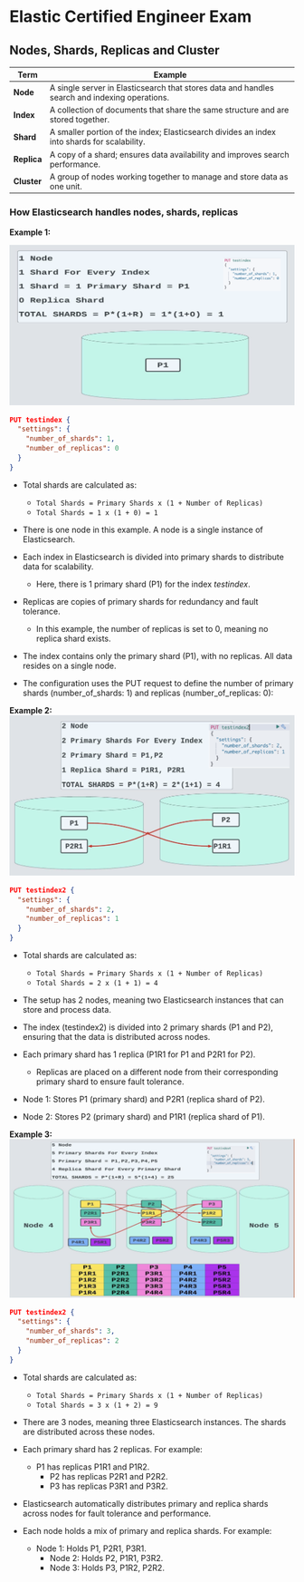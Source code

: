 # Elastic Certified Engineer Exam
## Nodes, Shards, Replicas and Cluster 

| Term | Example |
| ----------- | ----------- |
| **Node** | A single server in Elasticsearch that stores data and handles search and indexing operations. |
| **Index** | A collection of documents that share the same structure and are stored together. |
| **Shard** | A smaller portion of the index; Elasticsearch divides an index into shards for scalability. |
| **Replica** | A copy of a shard; ensures data availability and improves search performance. |
| **Cluster** | A group of nodes working together to manage and store data as one unit. |

### How Elasticsearch handles nodes, shards, replicas
**Example 1:**

![](https://raw.githubusercontent.com/cryptocean22/ELK/refs/heads/main/Certifications/ELastic-Certified-Engineer/Pictures/Bildschirmfoto%202024-12-07%20um%2020.49.05.png)

```JSON
PUT testindex {
  "settings": {
    "number_of_shards": 1,
    "number_of_replicas": 0
  }
}
```
- Total shards are calculated as:
  - `Total Shards = Primary Shards x (1 + Number of Replicas)`
  - `Total Shards = 1 x (1 + 0) = 1`

- There is one node in this example. A node is a single instance of Elasticsearch.
- Each index in Elasticsearch is divided into primary shards to distribute data for scalability.
  - Here, there is 1 primary shard (P1) for the index _testindex_.
- Replicas are copies of primary shards for redundancy and fault tolerance.
  - In this example, the number of replicas is set to 0, meaning no replica shard exists.
- The index contains only the primary shard (P1), with no replicas. All data resides on a single node.
- The configuration uses the PUT request to define the number of primary shards (number_of_shards: 1) and replicas (number_of_replicas: 0):


**Example 2:**
![](https://github.com/cryptocean22/ELK/blob/main/Certifications/ELastic-Certified-Engineer/Pictures/Bildschirmfoto%202024-12-07%20um%2020.49.13.png?raw=true)

```JSON
PUT testindex2 {
  "settings": {
    "number_of_shards": 2,
    "number_of_replicas": 1
  }
}
```
- Total shards are calculated as:
  - `Total Shards = Primary Shards x (1 + Number of Replicas)`
  - `Total Shards = 2 x (1 + 1) = 4`

- The setup has 2 nodes, meaning two Elasticsearch instances that can store and process data.
- The index (testindex2) is divided into 2 primary shards (P1 and P2), ensuring that the data is distributed across nodes.
- Each primary shard has 1 replica (P1R1 for P1 and P2R1 for P2).
  - Replicas are placed on a different node from their corresponding primary shard to ensure fault tolerance.
- Node 1: Stores P1 (primary shard) and P2R1 (replica shard of P2).
- Node 2: Stores P2 (primary shard) and P1R1 (replica shard of P1).


**Example 3:**
![](https://github.com/cryptocean22/ELK/blob/main/Certifications/ELastic-Certified-Engineer/Pictures/Bildschirmfoto%202024-12-07%20um%2020.49.30.png?raw=true)

```JSON
PUT testindex2 {
  "settings": {
    "number_of_shards": 3,
    "number_of_replicas": 2
  }
}
```
- Total shards are calculated as:
  - `Total Shards = Primary Shards x (1 + Number of Replicas)`
  - `Total Shards = 3 x (1 + 2) = 9`

- There are 3 nodes, meaning three Elasticsearch instances. The shards are distributed across these nodes.
- Each primary shard has 2 replicas. For example:
  - P1 has replicas P1R1 and P1R2.
	- P2 has replicas P2R1 and P2R2.
	- P3 has replicas P3R1 and P3R2.
- Elasticsearch automatically distributes primary and replica shards across nodes for fault tolerance and performance.
- Each node holds a mix of primary and replica shards. For example:
  - Node 1: Holds P1, P2R1, P3R1.
	- Node 2: Holds P2, P1R1, P3R2.
	- Node 3: Holds P3, P1R2, P2R2.





